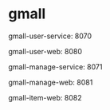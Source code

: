 # gmall

gmall-user-service: 8070

gmall-user-web: 8080

gmall-manage-service: 8071

gmall-manage-web: 8081

gmall-item-web: 8082
